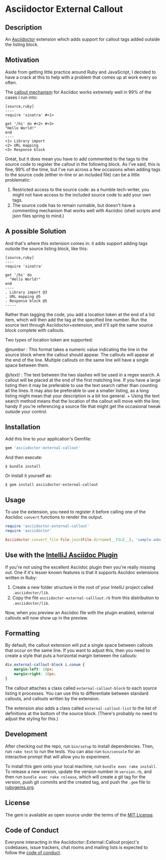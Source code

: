 # Asciidoctor External Callout

## Description

An [Asciidoctor](https://asciidoctor.org/) extension which adds support for callout tags added outside the listing block.

## Motivation

Aside from getting little practice around  Ruby and JavaScript, I decided to have a crack at this to help with a problem that comes up at work every so often.

The [callout mechanism](https://docs.asciidoctor.org/asciidoc/latest/verbatim/callouts/) for Asciidoc works extremely well in 99% of the cases I run into:

```asciidoc
[source,ruby]
----
require 'sinatra' #<1>

get '/hi' do #<2> #<3>
"Hello World!"
end
----
<1> Library import
<2> URL mapping
<3> Response block
```


Great, but it does mean you have to add commented to the tags to the source code to register the callout in the following block. As I've said, this is fine, 99% of the time, but I've run across a few occasions when adding tags to the source code (either in-line or an included file) can be a little problematic:

1. Restricted access to the source code: as a humble tech-writer, you might not have access to the included source code to add your own tags.
1. The source code has to remain runnable, but doesn't have a commenting mechanism that works well with Asciidoc (shell scripts amd json files spring to mind.)

## A possible Solution

And that's where this extension comes in: it adds support adding tags outside the source listing block, like this:

```asciidoc
[source,ruby]
----
require 'sinatra'

get '/hi' do
  "Hello World!"
end
----
. Library import @3
. URL mapping @5
. Response block @5
-----
```

Rather than tagging the code, you add a location token at the end of a list item, which will then add the tag at the specified line number. Run the source text through Asciidoctor+extension, and it'll spit the same source block complete with callouts.

Two types of location token are supported:

@_number_
: This format takes a numeric value indicating the line in the source block where the callout should appear. The callouts will appear at the end of the line. Multiple callouts on the same line will have a single space between them.


@/_text_/
: The text between the two slashes will be used in a regex search. A callout will be placed at the end of the first matching line.
If you have a large listing then it may be preferable to use the text search rather than counting all the lines. It may also be preferable to use a smaller listing, as a long listing might mean that your description is a bit too general. +
Using the text search method means that the location of the callout will move with the line; handy if you're referencing a source file that might get the occasional tweak outside your control.

## Installation

Add this line to your application's Gemfile:

```ruby
gem 'asciidoctor-external-callout'
```

And then execute:

    $ bundle install

Or install it yourself as:

    $ gem install asciidoctor-external-callout

## Usage

To use the extension, you need to register it before calling one of the Asciidoc `convert` functions to render the output.

```ruby
require 'asciidoctor-external-callout'
require 'asciidoctor'

Asciidoctor.convert_file File.join(File.dirname(__FILE__), 'sample.adoc'), safe: :unsafe, backend: :html5
```

## Use with the [IntelliJ Asciidoc Plugin](https://plugins.jetbrains.com/plugin/7391-asciidoc)

If you're not using the excellent Asciidoc plugin then you're really missing out. 
One if it's lesser known features is that it supports Asciidoc extensions written in Ruby:

1. Create a new folder structure in the root of your IntelliJ project called `.asciidoctor/lib`.
2. Copy the file `asciidoctor-external-calllout.rb` from this distribution to `.asciidoctor/lib`.

Now, when you preview an Asciidoc file with the plugin enabled, external callouts will now show up in the preview.

## Formatting

By default, the callout extension will put a single space between callouts that occur on the same line. If you want to adjust this, then you need to create a style that puts a horizontal margin between the callouts:

```css
div.external-callout-block i.conum {
    margin-left: 10px;
    margin-right: 10px;
}
```
The callout attaches a class called `external-callout-block` to each source listing it processes. You can use this to differentiate between standard callouts, and callouts written by the extension.

The extension also adds a class called `external-callout-list` to the list of definitions at the bottom of the source block. (There's probably no need to adjust the styling for this.)

## Development

After checking out the repo, run `bin/setup` to install dependencies. Then, run `rake test` to run the tests. You can also run `bin/console` for an interactive prompt that will allow you to experiment.

To install this gem onto your local machine, run `bundle exec rake install`. To release a new version, update the version number in `version.rb`, and then run `bundle exec rake release`, which will create a git tag for the version, push git commits and the created tag, and push the `.gem` file to [rubygems.org](https://rubygems.org).

## License

The gem is available as open source under the terms of the [MIT License](https://opensource.org/licenses/MIT).

## Code of Conduct

Everyone interacting in the Asciidoctor::External::Callout project's codebases, issue trackers, chat rooms and mailing lists is expected to follow the [code of conduct](https://github.com/[USERNAME]/asciidoctor-external-callout/blob/master/CODE_OF_CONDUCT.md).
